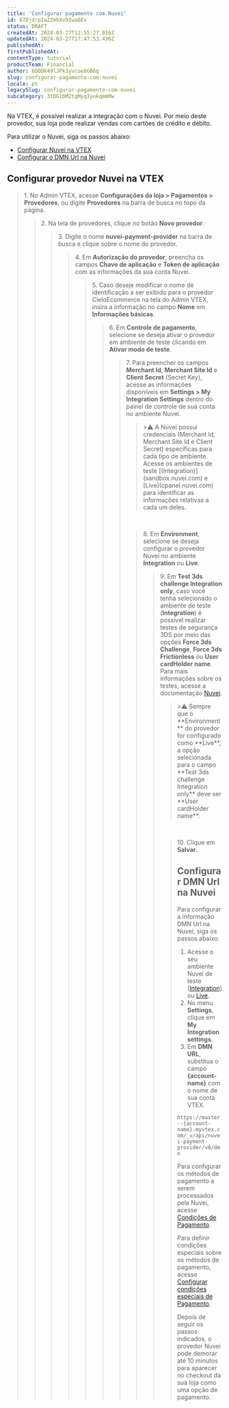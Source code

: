 ```yaml
---
title: 'Configurar pagamento com Nuvei'
id: 67DjdrpIaZZmhXv9Iwa6Ev
status: DRAFT
createdAt: 2024-03-27T12:55:27.016Z
updatedAt: 2024-03-27T17:47:53.436Z
publishedAt: 
firstPublishedAt: 
contentType: tutorial
productTeam: Financial
author: 6DODK49lJPk3yvcoe6GB6g
slug: configurar-pagamento-com-nuvei
locale: pt
legacySlug: configurar-pagamento-com-nuvei
subcategory: 3tDGibM2tqMyqIyukqmmMw
---
```


Na VTEX, é possível realizar a integração com o Nuvei. Por meio deste provedor, sua loja pode realizar vendas com cartões de crédito e débito.

Para utilizar o Nuvei, siga os passos abaixo:

- [Configurar Nuvei na VTEX](#configurar-provedor-nuvei-na-vtex)
- [Configurar o DMN Url na Nuvei](#configurar-dmn-url-na-nuvei)

## Configurar provedor Nuvei na VTEX

<blockquote><ui>1. No Admin VTEX, acesse <b>Configurações da loja > Pagamentos > Provedores</b>, ou digite <b>Provedores</b> na barra de busca no topo da página.</ui>

<blockquote><ui>2. Na tela de provedores, clique no botão <b>Novo provedor</b>.</ui>

<blockquote><ui>3. Digite o nome <b>nuvei-payment-provider</b> na barra de busca e clique sobre o nome do provedor.</ui>

<blockquote><ui>4. Em <b>Autorização do provedor</b>, preencha os campos <b>Chave de aplicação</b> e <b>Token de aplicação</b> com as informações da sua conta Nuvei.</ui>  

<blockquote><ui>5. Caso deseje modificar o nome de identificação a ser exibido para o provedor CieloEcommerce na tela do Admin VTEX, insira a informação no campo <b>Nome</b> em <b>Informações básicas</b>.</ui>

<blockquote><ui>6. Em <b>Controle de pagamento</b>, selecione se deseja ativar o provedor em ambiente de teste clicando em <b>Ativar modo de teste</b>.</ui>

<blockquote><ui>7. Para preencher os campos <b>Merchant Id</b>, <b>Merchant Site Id</b> e <b>Client Secret</b> (Secret Key), acesse as informações disponíveis em <b>Settings > My Integration Settings</b> dentro do painel de controle de sua conta no ambiente Nuvei.</ui>

<blockquote><ui>>⚠️ A Nuvei possui credenciais (Merchant Id, Merchant Site Id e Client Secret) específicas para cada tipo de ambiente. Acesse os ambientes de teste [(Integration)](sandbox.nuvei.com) e [Live](cpanel.nuvei.com) para identificar as informações relativas a cada um deles.</blockquote>
<br>  
<blockquote><ui>8. Em <b>Environment</b>, selecione se deseja configurar o provedor Nuvei no ambiente <b>Integration</b> ou <b>Live</b>.</ui>

<blockquote><ui>9. Em <b>Test 3ds challenge Integration only</b>, caso você tenha selecionado o ambiente de teste (<b>Integration</b>) é possível realizar testes de segurança 3DS por meio das opções <b>Force 3ds Challenge</b>, <b>Force 3ds Frictionless</b> ou <b>User cardHolder name</b>. Para mais informações sobre os testes, acesse a documentação <a href="https://docs.nuvei.com/documentation/integration/testing/testing-cards/?highlight=test%20cards#3d-secure-v2-test-scenarios">Nuvei</a>.</ui>

 <blockquote><ui>>⚠️ Sempre que o **Environment** do provedor for configurado como **Live**, a opção selecionada para o campo **Test 3ds challenge Integration only** deve ser **User cardHolder name**.</blockquote>
<br>  
<blockquote><ui>10. Clique em <b>Salvar</b>.</ui>

## Configurar DMN Url na Nuvei

Para configurar a informação DMN Url na Nuvei, siga os passos abaixo:

1. Acesse o seu ambiente Nuvei de teste ([Integration](sandbox.nuvei.com)) ou [Live](cpanel.nuvei.com).
2. No menu __Settings__, clique em __My Integration settings__.
3. Em __DMN URL__, substitua o campo __{account-name}__ com o nome de sua conta VTEX.

`https://master--{account-name}.myvtex.com/_v/api/nuvei-payment-provider/v0/dmn`

Para configurar os métodos de pagamento a serem processados pela Nuvei, acesse [Condições de Pagamento](https://help.vtex.com/pt/tutorial/condicoes-de-pagamento--tutorials_455). 

Para definir condições especiais sobre os métodos de pagamento, acesse [Configurar condições especiais de Pagamento](https://help.vtex.com/pt/tutorial/condicoes-especiais--tutorials_456#).

Depois de seguir os passos indicados, o provedor Nuvei pode demorar até 10 minutos para aparecer no checkout da sua loja como uma opção de pagamento. 
